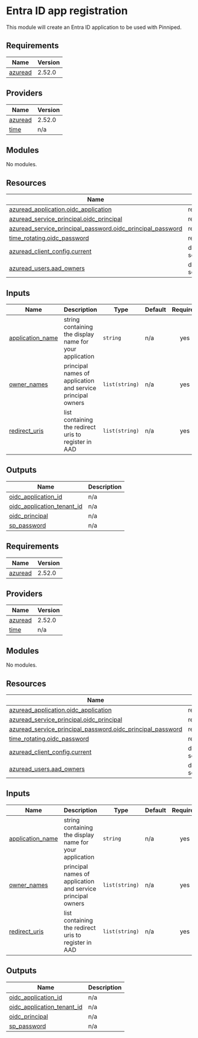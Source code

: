# Entra ID app registration

This module will create an Entra ID application to be used with Pinniped.

## Requirements

| Name | Version |
|------|---------|
| <a name="requirement_azuread"></a> [azuread](#requirement\_azuread) | 2.52.0 |

## Providers

| Name | Version |
|------|---------|
| <a name="provider_azuread"></a> [azuread](#provider\_azuread) | 2.52.0 |
| <a name="provider_time"></a> [time](#provider\_time) | n/a |

## Modules

No modules.

## Resources

| Name | Type |
|------|------|
| [azuread_application.oidc_application](https://registry.terraform.io/providers/hashicorp/azuread/2.52.0/docs/resources/application) | resource |
| [azuread_service_principal.oidc_principal](https://registry.terraform.io/providers/hashicorp/azuread/2.52.0/docs/resources/service_principal) | resource |
| [azuread_service_principal_password.oidc_principal_password](https://registry.terraform.io/providers/hashicorp/azuread/2.52.0/docs/resources/service_principal_password) | resource |
| [time_rotating.oidc_password](https://registry.terraform.io/providers/hashicorp/time/latest/docs/resources/rotating) | resource |
| [azuread_client_config.current](https://registry.terraform.io/providers/hashicorp/azuread/2.52.0/docs/data-sources/client_config) | data source |
| [azuread_users.aad_owners](https://registry.terraform.io/providers/hashicorp/azuread/2.52.0/docs/data-sources/users) | data source |

## Inputs

| Name | Description | Type | Default | Required |
|------|-------------|------|---------|:--------:|
| <a name="input_application_name"></a> [application\_name](#input\_application\_name) | string containing the display name for your application | `string` | n/a | yes |
| <a name="input_owner_names"></a> [owner\_names](#input\_owner\_names) | principal names of application and service principal owners | `list(string)` | n/a | yes |
| <a name="input_redirect_uris"></a> [redirect\_uris](#input\_redirect\_uris) | list containing the redirect uris to register in AAD | `list(string)` | n/a | yes |

## Outputs

| Name | Description |
|------|-------------|
| <a name="output_oidc_application_id"></a> [oidc\_application\_id](#output\_oidc\_application\_id) | n/a |
| <a name="output_oidc_application_tenant_id"></a> [oidc\_application\_tenant\_id](#output\_oidc\_application\_tenant\_id) | n/a |
| <a name="output_oidc_principal"></a> [oidc\_principal](#output\_oidc\_principal) | n/a |
| <a name="output_sp_password"></a> [sp\_password](#output\_sp\_password) | n/a |

<!-- BEGIN_TF_DOCS -->
## Requirements

| Name | Version |
|------|---------|
| <a name="requirement_azuread"></a> [azuread](#requirement\_azuread) | 2.52.0 |

## Providers

| Name | Version |
|------|---------|
| <a name="provider_azuread"></a> [azuread](#provider\_azuread) | 2.52.0 |
| <a name="provider_time"></a> [time](#provider\_time) | n/a |

## Modules

No modules.

## Resources

| Name | Type |
|------|------|
| [azuread_application.oidc_application](https://registry.terraform.io/providers/hashicorp/azuread/2.52.0/docs/resources/application) | resource |
| [azuread_service_principal.oidc_principal](https://registry.terraform.io/providers/hashicorp/azuread/2.52.0/docs/resources/service_principal) | resource |
| [azuread_service_principal_password.oidc_principal_password](https://registry.terraform.io/providers/hashicorp/azuread/2.52.0/docs/resources/service_principal_password) | resource |
| [time_rotating.oidc_password](https://registry.terraform.io/providers/hashicorp/time/latest/docs/resources/rotating) | resource |
| [azuread_client_config.current](https://registry.terraform.io/providers/hashicorp/azuread/2.52.0/docs/data-sources/client_config) | data source |
| [azuread_users.aad_owners](https://registry.terraform.io/providers/hashicorp/azuread/2.52.0/docs/data-sources/users) | data source |

## Inputs

| Name | Description | Type | Default | Required |
|------|-------------|------|---------|:--------:|
| <a name="input_application_name"></a> [application\_name](#input\_application\_name) | string containing the display name for your application | `string` | n/a | yes |
| <a name="input_owner_names"></a> [owner\_names](#input\_owner\_names) | principal names of application and service principal owners | `list(string)` | n/a | yes |
| <a name="input_redirect_uris"></a> [redirect\_uris](#input\_redirect\_uris) | list containing the redirect uris to register in AAD | `list(string)` | n/a | yes |

## Outputs

| Name | Description |
|------|-------------|
| <a name="output_oidc_application_id"></a> [oidc\_application\_id](#output\_oidc\_application\_id) | n/a |
| <a name="output_oidc_application_tenant_id"></a> [oidc\_application\_tenant\_id](#output\_oidc\_application\_tenant\_id) | n/a |
| <a name="output_oidc_principal"></a> [oidc\_principal](#output\_oidc\_principal) | n/a |
| <a name="output_sp_password"></a> [sp\_password](#output\_sp\_password) | n/a |
<!-- END_TF_DOCS -->